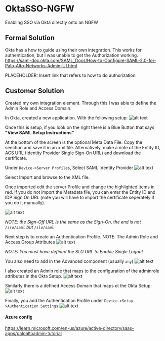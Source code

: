 # OktaSSO-NGFW
Enabling SSO via Okta directly onto an NGFW

## Formal Solution
Okta has a how to guide using their own integration. This works for authentication, but I was unable to get the Authorization working.
https://saml-doc.okta.com/SAML_Docs/How-to-Configure-SAML-2.0-for-Palo-Alto-Networks-Admin-UI.html

PLACEHOLDER: Insert link that refers to how to do authorization

## Customer Solution
Created my own integration element. Through this I was able to define the Admin Role and Access Domain.

In Okta, created a new application. With the following setup:
![alt text](https://github.com/mavrick01/OktaSSO-NGFW/raw/main/Okta%20Setup.png "Okta Setup")

Once this is setup, if you look on the right there is a Blue Button that says **"View SAML Setup Instructions"**

At the bottom of the screen is the optional Meta Data File. Copy the seection and save it in an xml file. Alternatively, make a note of the Entity ID, ACS URL (Identity Provider Single Sign-On URL) and download the certificate.

Under `Device->Server Profiles`, Select SAML Identity Provider
![alt text](https://github.com/mavrick01/OktaSSO-NGFW/raw/main/Server%20Profile.png "Server Profile Setup")

Select Import and browse to the XML file.

Once imported edit the server Profile and change the highlighted items in red. If you do not import the Metadata file, you can enter the Entity ID and IDP Sign On URL (note you will have to import the certificate seperately if you do it manually). 

![alt text](https://github.com/mavrick01/OktaSSO-NGFW/raw/main/SAML%20IDP%20Server%20Profile.png "SAML IDP Server Profile Setup")

*NOTE: the Sign-Off URL is the same as the Sign-On, the end is not `/sso/saml` but `/slo/saml`*

Next step is to create an Authentication Profile. NOTE: The Admin Role and Access Group Attributes
![alt text](https://github.com/mavrick01/OktaSSO-NGFW/raw/main/Authentication%20Profile.png "Authentication Profile Setup")

*NOTE: You must have defined the SLO URL to Enable Single Logout*

You also need to add in the Advanced component (usually `any`)
![alt text](https://github.com/mavrick01/OktaSSO-NGFW/raw/main/Authentication%20Profile%20Adv.png "Authentication Profile Setup Adavanced")

I also created an Admin role that maps to the configuration of the adminrole attributes in the Okta Setup.
![alt text](https://github.com/mavrick01/OktaSSO-NGFW/raw/main/Admin%20Role.png "Admin Role")

Similarly there is a defined Access Domain that maps ot the Okta Setup:
![alt text](https://github.com/mavrick01/OktaSSO-NGFW/raw/main/Access%20Domain.png "Access Domain")


Finally, you add the Authentication Profile under `Device->Setup->Authentication Settings`
![alt text](https://github.com/mavrick01/OktaSSO-NGFW/raw/main/Authentication%20Settings.png "Authentication Settings")


#### Azure config
https://learn.microsoft.com/en-us/azure/active-directory/saas-apps/paloaltoadmin-tutorial




